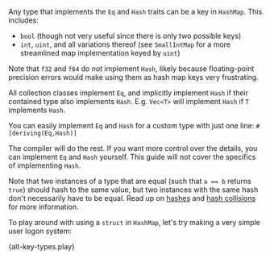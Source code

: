 Any type that implements the `Eq` and `Hash` traits can be a key in `HashMap`. 
This includes:

* `bool` (though not very useful since there is only two possible keys)
* `int`, `uint`, and all variations thereof 
(see `SmallIntMap` for a more streamlined map implementation keyed by `uint`)

Note that `f32` and `f64` do *not* implement `Hash`, 
likely because floating-point precision errors 
would make using them as hash map keys very frustrating.

All collection classes implement `Eq`, and implicitly implement `Hash` 
if their contained type also implements `Hash`. 
E.g. `Vec<T>` will implement `Hash` if `T` implements `Hash`.

You can easily implement `Eq` and `Hash` for a custom type with just one line: 
`#[deriving(Eq,Hash)]`

The compiler will do the rest. If you want more control over the details, 
you can implement `Eq` and `Hash` yourself. 
This guide will not cover the specifics of implementing `Hash`. 

Note that two instances of a type that are equal 
(such that `a == b` returns `true`) should hash to the same value, 
but two instances with the same hash don't necessarily have to be equal. 
Read up on [hashes][hash] and [hash collisions][collision] 
for more information.

To play around with using a `struct` in `HashMap`, 
let's try making a very simple user logon system:

{alt-key-types.play}

[hash]: http://en.wikipedia.org/wiki/Hash_function
[collision]: http://en.wikipedia.org/wiki/Hash_collision
